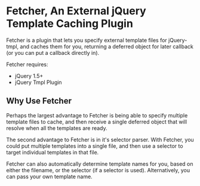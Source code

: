 # Fetcher, An External jQuery Template Caching Plugin

Fetcher is a plugin that lets you specify external template files for jQuery-tmpl, and caches them for you, returning a deferred object for later callback (or you can put a callback directly in).

Fetcher requires:
-   jQuery 1.5+
-   jQuery Tmpl Plugin

## Why Use Fetcher

Perhaps the largest advantage to Fetcher is being able to specify multiple template files to cache, and then receive a single deferred object that will resolve when all the templates are ready.

The second advantage to Fetcher is in it's selector parser.  With Fetcher, you could put multiple templates into a single file, and then use a selector to target individual templates in that file.

Fetcher can also automatically determine template names for you, based on either the filename, or the selector (if a selector is used).  Alternatively, you can pass your own template name.

